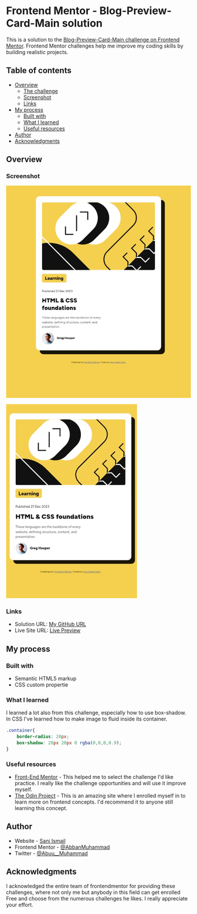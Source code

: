 # Frontend Mentor - Blog-Preview-Card-Main solution

This is a solution to the [Blog-Preview-Card-Main challenge on Frontend Mentor](https://www.frontendmentor.io/challenges/blog-preview-card-ckPaj01IcS). Frontend Mentor challenges help me improve my coding skills by building realistic projects. 

## Table of contents

- [Overview](#overview)
  - [The challenge](#the-challenge)
  - [Screenshot](#screenshot)
  - [Links](#links)
- [My process](#my-process)
  - [Built with](#built-with)
  - [What I learned](#what-i-learned)
  - [Useful resources](#useful-resources)
- [Author](#author)
- [Acknowledgments](#acknowledgments)


## Overview

### Screenshot

![Desktop Screenshot](./design/desktops.jpg)

![Mobile Screenshot](./design/mobiles.jpg)


### Links

- Solution URL: [My GitHub URL](https://github.com/AbbanMuhammad/blog-preview-card-main.git)
- Live Site URL: [Live Preview ](https://abbanmuhammad.github.io/blog-preview-card-main/)

## My process

### Built with

- Semantic HTML5 markup
- CSS custom propertie

### What I learned

I learned a lot also from this challenge, especially how to use box-shadow. In CSS I've learned how to make image to fluid inside its container.

```css
.container{
    border-radius: 20px;
    box-shadow: 20px 20px 0 rgba(0,0,0,0.9);
}
```

### Useful resources

- [Front-End Mentor](https://www.frontendmentor.io) - This helped me to select the challenge I'd like practice. I really like the challenge opportunities and will use it improve myself.
- [The Odin Project](https://www.theodinproject.com/) - This is an amazing site where I enrolled myself in to learn more on frontend concepts. I'd recommend it to anyone still learning this concept.

## Author

- Website - [Sani Ismail](https://www.github.com/AbbanMuhammad)
- Frontend Mentor - [@AbbanMuhammad](https://www.frontendmentor.io/profile/AbbanMuhammad)
- Twitter - [@Abuu__Muhammad](https://x.com/Abuu__Muhammad)

## Acknowledgments

I acknowledged the entire team of frontendmentor for providing these challenges, where not only me but anybody in this field can get enrolled Free and choose from the numerous challenges he likes. I really appreciate your effort.
